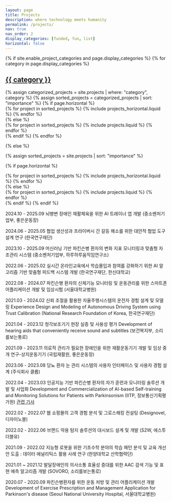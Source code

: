 ```yaml
---
layout: page
title: Projects
description: where technology meets humanity
permalink: /projects/
nav: true
nav_order: 2
display_categories: [funded, fun, list]
horizontal: false
---
```


<!-- pages/projects.md -->
<div class="projects">
{% if site.enable_project_categories and page.display_categories %}
  <!-- Display categorized projects -->
  {% for category in page.display_categories %}
  <a id="{{ category }}" href=".#{{ category }}">
    <h2 class="category">{{ category }}</h2>
  </a>
  {% assign categorized_projects = site.projects | where: "category", category %}
  {% assign sorted_projects = categorized_projects | sort: "importance" %}
  <!-- Generate cards for each project -->
  {% if page.horizontal %}
  <div class="container">
    <div class="row row-cols-1 row-cols-md-2">
    {% for project in sorted_projects %}
      {% include projects_horizontal.liquid %}
    {% endfor %}
    </div>
  </div>
  {% else %}
  <div class="row row-cols-1 row-cols-md-3">
    {% for project in sorted_projects %}
      {% include projects.liquid %}
    {% endfor %}
  </div>
  {% endif %}
  {% endfor %}

{% else %}

<!-- Display projects without categories -->

{% assign sorted_projects = site.projects | sort: "importance" %}

  <!-- Generate cards for each project -->

{% if page.horizontal %}

  <div class="container">
    <div class="row row-cols-1 row-cols-md-2">
    {% for project in sorted_projects %}
      {% include projects_horizontal.liquid %}
    {% endfor %}
    </div>
  </div>
  {% else %}
  <div class="row row-cols-1 row-cols-md-3">
    {% for project in sorted_projects %}
      {% include projects.liquid %}
    {% endfor %}
  </div>
  {% endif %}
{% endif %}
</div>


2024.10 - 2025.09  뇌병변 장애인 재활체육을 위한 AI 트레이너 앱 개발 (중소벤처기업부, 좋은운동장)

2024.06 - 2025.05  협업 생산성과 프라이버시 간 갈등 해소를 위한 대안적 협업 도구 설계 연구 (한국연구재단)

2023.10 - 2025.09  머신러닝 기반 파킨슨병 환자의 변화 지표 모니터링과 맞춤형 자조관리 시스템 (중소벤처기업부, 하루하루움직임연구소)

2022.06 - 2025.02  실시간 온라인교육에서 학습몰입과 참여를 강화하기 위한 AI 알고리즘 기반 맞춤형 피드백 시스템 개발 (한국연구재단, 한신대학교)

2022.08 - 2024.07  파킨슨병 환자의 신체기능 모니터링 및 운동관리를 위한 스마트폰 어플리케이션 개발 및 임상시험 (서울대학교병원)

2021.03 - 2024.02  신뢰 조절을 활용한 자율주행시스템의 운전자 경험 설계 및 모델링 Experience Design and Modeling of Autonomous Driving System using Trust Calibration (National Research Foundation of Korea, 한국연구재단)

2021.04 - 2023.12  청각보조기기 현장 실증 및 사용성 평가 Development of hearing aids that conveniently receive sound and subtitles (보건복지부, 소리를보는통로)

2021.09 - 2023.11  의료적 관리가 필요한 장애인을 위한 재활운동기기 개발 및 임상 중개 연구-상지운동기기 (국립재활원, 좋은운동장)

2023.06 - 2023.08  당뇨 환자 눈 관리 시스템의 사용자 인터페이스 및 사용자 경험 설계 (주식회사 클롭)

2022.04 - 2023.03  인공지능 기반 파킨슨병 환자의 자가 훈련과 모니터링 솔루션 개발 및 사업화  Development and Commercialization of AI-based Self-training and Monitoring Solutions for Patients with Parkinsonism (IITP, 정보통신기획평가원) [관련 기사](https://www.joongang.co.kr/article/25072468)

2022.02 - 2022.07  웹 쇼핑몰의 고객 경험 분석 및 그로스해킹 컨설팅 (Designovel, 디자이노블)

2022.02 - 2022.06  브랜드 악용 탐지 솔루션의 대시보드 설계 및 개발 (S2W, 에스투더블유)

2021.09 - 2022.02  지능형 로봇을 위한 기초수학 분야의 학습 패턴 분석 및 교육 개선안 도출 : 데이터 애널리틱스 활용 사례 연구 (한양대학교 산학협력단)

2021.01 ~ 2021.12  발달장애인의 의사소통 효율성 증대를 위한 AAC 검색 기능 및 표현 예측 알고리즘 개발 (SOVORO, 소리를보는통로)

2020.07 - 2020.09  파킨슨병환자를 위한 운동 처방 및 관리 어플리케이션 개발 Development of Exercise Prescription and Management Application for Parkinson's disease (Seoul National University Hospital, 서울대학교병원) 